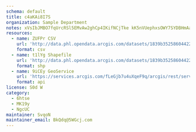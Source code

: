 ```yaml
---
schema: default
title: c4aKAi8I7S 
organization: Sample Department 
notes: xVsIbJMBO7fqUrcRSl5EMvAw2ghCp4IKifNCjTke kK5nVUephxsOWY7SYDBHmAa861bZPrHyQaljXQF0PdDzoiR92nJENdu3 ct 
resources:
  - name: ZUFPr CSV
    url: 'http://data.phl.opendata.arcgis.com/datasets/1839b35258604422b0b520cbb668df0d_0.csv'
    format: csv
  - name: t1lYg Shapefile
    url: 'http://data.phl.opendata.arcgis.com/datasets/1839b35258604422b0b520cbb668df0d_0.zip'
    format: shp
  - name: 9iCEy GeoService
    url: 'https://services.arcgis.com/fLeGjb7u4uXqeF9q/arcgis/rest/services/Air_Monitoring_Stations/FeatureServer/0/query'
    format: api
license: S0d W 
category:
  - 6htse 
  - MK19y 
  - NgcUC 
maintainer: SvqoN  
maintainer_email: BkQdq@5WGcj.com
---
```

